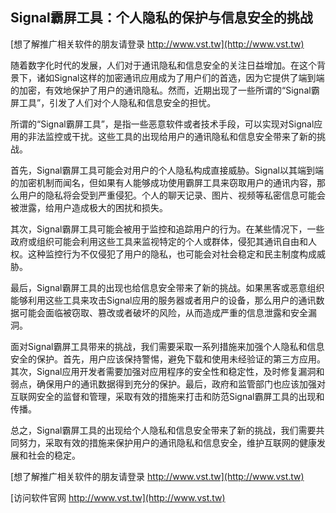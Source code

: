 ## **Signal霸屏工具：个人隐私的保护与信息安全的挑战**

[想了解推广相关软件的朋友请登录 http://www.vst.tw](http://www.vst.tw)

随着数字化时代的发展，人们对于通讯隐私和信息安全的关注日益增加。在这个背景下，诸如Signal这样的加密通讯应用成为了用户们的首选，因为它提供了端到端的加密，有效地保护了用户的通讯隐私。然而，近期出现了一些所谓的“Signal霸屏工具”，引发了人们对个人隐私和信息安全的担忧。

所谓的“Signal霸屏工具”，是指一些恶意软件或者技术手段，可以实现对Signal应用的非法监控或干扰。这些工具的出现给用户的通讯隐私和信息安全带来了新的挑战。

首先，Signal霸屏工具可能会对用户的个人隐私构成直接威胁。Signal以其端到端的加密机制而闻名，但如果有人能够成功使用霸屏工具来窃取用户的通讯内容，那么用户的隐私将会受到严重侵犯。个人的聊天记录、图片、视频等私密信息可能会被泄露，给用户造成极大的困扰和损失。

其次，Signal霸屏工具可能会被用于监控和追踪用户的行为。在某些情况下，一些政府或组织可能会利用这些工具来监视特定的个人或群体，侵犯其通讯自由和人权。这种监控行为不仅侵犯了用户的隐私，也可能会对社会稳定和民主制度构成威胁。

最后，Signal霸屏工具的出现也给信息安全带来了新的挑战。如果黑客或恶意组织能够利用这些工具来攻击Signal应用的服务器或者用户的设备，那么用户的通讯数据可能会面临被窃取、篡改或者破坏的风险，从而造成严重的信息泄露和安全漏洞。

面对Signal霸屏工具带来的挑战，我们需要采取一系列措施来加强个人隐私和信息安全的保护。首先，用户应该保持警惕，避免下载和使用未经验证的第三方应用。其次，Signal应用开发者需要加强对应用程序的安全性和稳定性，及时修复漏洞和弱点，确保用户的通讯数据得到充分的保护。最后，政府和监管部门也应该加强对互联网安全的监督和管理，采取有效的措施来打击和防范Signal霸屏工具的出现和传播。

总之，Signal霸屏工具的出现给个人隐私和信息安全带来了新的挑战，我们需要共同努力，采取有效的措施来保护用户的通讯隐私和信息安全，维护互联网的健康发展和社会的稳定。

[想了解推广相关软件的朋友请登录 http://www.vst.tw](http://www.vst.tw)


[访问软件官网 http://www.vst.tw](http://www.vst.tw)

